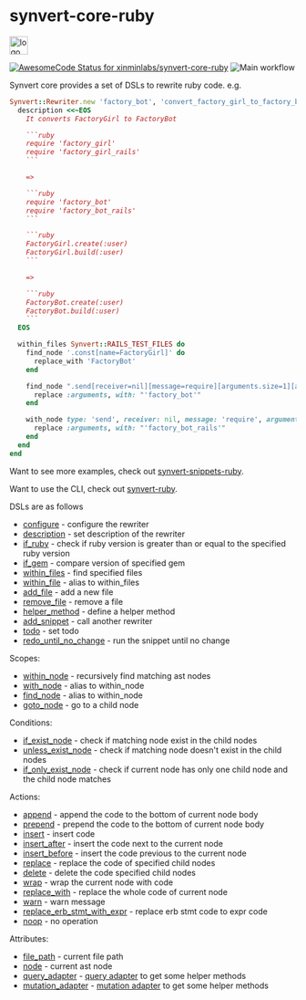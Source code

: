 # synvert-core-ruby

<img src="https://synvert.net/img/logo_96.png" alt="logo" width="32" height="32" />

[![AwesomeCode Status for xinminlabs/synvert-core-ruby](https://awesomecode.io/projects/033f7f02-7b22-41c3-a902-fca37f1ec72a/status)](https://awesomecode.io/repos/xinminlabs/synvert-core-ruby)
![Main workflow](https://github.com/xinminlabs/synvert-core-ruby/actions/workflows/main.yml/badge.svg)

Synvert core provides a set of DSLs to rewrite ruby code. e.g.

```ruby
Synvert::Rewriter.new 'factory_bot', 'convert_factory_girl_to_factory_bot' do
  description <<~EOS
    It converts FactoryGirl to FactoryBot

    ```ruby
    require 'factory_girl'
    require 'factory_girl_rails'
    ```

    =>

    ```ruby
    require 'factory_bot'
    require 'factory_bot_rails'
    ```

    ```ruby
    FactoryGirl.create(:user)
    FactoryGirl.build(:user)
    ```

    =>

    ```ruby
    FactoryBot.create(:user)
    FactoryBot.build(:user)
    ```
  EOS

  within_files Synvert::RAILS_TEST_FILES do
    find_node '.const[name=FactoryGirl]' do
      replace_with 'FactoryBot'
    end

    find_node ".send[receiver=nil][message=require][arguments.size=1][arguments.first='factory_girl']" do
      replace :arguments, with: "'factory_bot'"
    end

    with_node type: 'send', receiver: nil, message: 'require', arguments: { size: 1, first: "'factory_girl_rails'" } do
      replace :arguments, with: "'factory_bot_rails'"
    end
  end
end
```

Want to see more examples, check out [synvert-snippets-ruby](https://github.com/xinminlabs/synvert-snippets-ruby).

Want to use the CLI, check out [synvert-ruby](https://github.com/xinminlabs/synvert-ruby).

DSLs are as follows

* [configure](https://xinminlabs.github.io/synvert-core-ruby/Synvert/Core/Rewriter.html#configure-instance_method) - configure the rewriter
* [description](https://xinminlabs.github.io/synvert-core-ruby/Synvert/Core/Rewriter.html#description-instance_method) - set description of the rewriter
* [if_ruby](https://xinminlabs.github.io/synvert-core-ruby/Synvert/Core/Rewriter.html#if_ruby-instance_method) - check if ruby version is greater than or equal to the specified ruby version
* [if_gem](https://xinminlabs.github.io/synvert-core-ruby/Synvert/Core/Rewriter.html#if_gem-instance_method) - compare version of specified gem
* [within_files](https://xinminlabs.github.io/synvert-core-ruby/Synvert/Core/Rewriter.html#within_files-instance_method) - find specified files
* [within_file](https://xinminlabs.github.io/synvert-core-ruby/Synvert/Core/Rewriter.html#within_file-instance_method) - alias to within_files
* [add_file](https://xinminlabs.github.io/synvert-core-ruby/Synvert/Core/Rewriter.html#add_file-instance_method) - add a new file
* [remove_file](https://xinminlabs.github.io/synvert-core-ruby/Synvert/Core/Rewriter.html#remove_file-instance_method) - remove a file
* [helper_method](https://xinminlabs.github.io/synvert-core-ruby/Synvert/Core/Rewriter.html#helper_method-instance_method) - define a helper method
* [add_snippet](https://xinminlabs.github.io/synvert-core-ruby/Synvert/Core/Rewriter.html#add_snippet-instance_method) - call another rewriter
* [todo](https://xinminlabs.github.io/synvert-core-ruby/Synvert/Core/Rewriter.html#todo-instance_method) - set todo
* [redo_until_no_change](https://xinminlabs.github.io/synvert-core-ruby/Synvert/Core/Rewriter.html#redo_until_no_change-instance_method) - run the snippet until no change

Scopes:

* [within_node](https://xinminlabs.github.io/synvert-core-ruby/Synvert/Core/Rewriter/Instance.html#within_node-instance_method) - recursively find matching ast nodes
* [with_node](https://xinminlabs.github.io/synvert-core-ruby/Synvert/Core/Rewriter/Instance.html#with_node-instance_method) - alias to within_node
* [find_node](https://xinminlabs.github.io/synvert-core-ruby/Synvert/Core/Rewriter/Instance.html#find_node-instance_method) - alias to within_node
* [goto_node](https://xinminlabs.github.io/synvert-core-ruby/Synvert/Core/Rewriter/Instance.html#goto_node-instance_method) - go to a child node

Conditions:

* [if_exist_node](https://xinminlabs.github.io/synvert-core-ruby/Synvert/Core/Rewriter/Instance.html#if_exist_node-instance_method) - check if matching node exist in the child nodes
* [unless_exist_node](https://xinminlabs.github.io/synvert-core-ruby/Synvert/Core/Rewriter/Instance.html#unless_exist_node-instance_method) - check if matching node doesn't exist in the child nodes
* [if_only_exist_node](https://xinminlabs.github.io/synvert-core-ruby/Synvert/Core/Rewriter/Instance.html#if_only_exist_node-instance_method) - check if current node has only one child node and the child node matches

Actions:

* [append](https://xinminlabs.github.io/synvert-core-ruby/Synvert/Core/Rewriter/Instance.html#append-instance_method) - append the code to the bottom of current node body
* [prepend](https://xinminlabs.github.io/synvert-core-ruby/Synvert/Core/Rewriter/Instance.html#prepend-instance_method) - prepend the code to the bottom of current node body
* [insert](https://xinminlabs.github.io/synvert-core-ruby/Synvert/Core/Rewriter/Instance.html#insert-instance_method) - insert code
* [insert_after](https://xinminlabs.github.io/synvert-core-ruby/Synvert/Core/Rewriter/Instance.html#insert_after-instance_method) - insert the code next to the current node
* [insert_before](https://xinminlabs.github.io/synvert-core-ruby/Synvert/Core/Rewriter/Instance.html#insert_before-instance_method) - insert the code previous to the current node
* [replace](https://xinminlabs.github.io/synvert-core-ruby/Synvert/Core/Rewriter/Instance.html#replace-instance_method) - replace the code of specified child nodes
* [delete](https://xinminlabs.github.io/synvert-core-ruby/Synvert/Core/Rewriter/Instance.html#delete-instance_method) - delete the code specified child nodes
* [wrap](https://xinminlabs.github.io/synvert-core-ruby/Synvert/Core/Rewriter/Instance.html#wrap-instance_method) - wrap the current node with code
* [replace_with](https://xinminlabs.github.io/synvert-core-ruby/Synvert/Core/Rewriter/Instance.html#replace_with-instance_method) - replace the whole code of current node
* [warn](https://xinminlabs.github.io/synvert-core-ruby/Synvert/Core/Rewriter/Instance.html#warn-instance_method) - warn message
* [replace_erb_stmt_with_expr](https://xinminlabs.github.io/synvert-core-ruby/Synvert/Core/Rewriter/Instance.html#replace_erb_stmt_with_expr-instance_method) - replace erb stmt code to expr code
* [noop](https://xinminlabs.github.io/synvert-core-ruby/Synvert/Core/Rewriter/Instance.html#noop-instance_method) - no operation

Attributes:

* [file_path](https://xinminlabs.github.io/synvert-core-ruby/Synvert/Core/Rewriter/Instance.html#file_path-instance_method) - current file path
* [node](https://xinminlabs.github.io/synvert-core-ruby/Synvert/Core/Rewriter/Instance.html#node-instance_method) - current ast node
* [query_adapter](https://xinminlabs.github.io/synvert-core-ruby/Synvert/Core/Rewriter/Instance.html#query_adapter-instance_method) - [query adapter](https://xinminlabs.github.io/node-query-ruby/NodeQuery/Adapter.html) to get some helper methods
* [mutation_adapter](https://xinminlabs.github.io/synvert-core-ruby/Synvert/Core/Rewriter/Instance.html#mutation_adapter-instance_method) - [mutation adapter](https://xinminlabs.github.io/node-mutation-ruby/NodeMutation/Adapter.html) to get some helper methods
